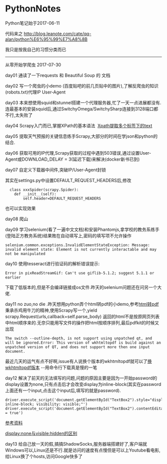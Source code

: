 # PythonNotes
Python笔记始于2017-06-11

代码来之 http://blog.leanote.com/cate/qq-alan/python%E6%95%99%E7%A8%8B

我只是按我自己的习惯分类而已

--------------------------------------------------------------------------------------------------------------------------


从零开始学爬虫 2017-07-30

day01 通读了一下requests 和 Beautiful Soup 的 文档 

day02 写一个爬虫的小demo (百度贴吧的前几页贴中的图片),了解反爬虫的知识(robots.txt)代理IP User-Agent

day03 本来想使用squid和stunnel搭建一个代理服务器,忙了一天一点进展都没有.连最基本的安装squid后,通过SwitchyOmega/SwitchySharp连接到3128端口都不行,太失败了

day04 Scrapy入门而已,掌握XPath的基本语法  [Xpath提取多个标签下的text](http://www.tuicool.com/articles/iqQFBn)

day05 提取天气预报的关键信息练手Scrapy,大部分的时间在学json和python的结合.

day06 获取可用的IP代理,Scrapy获取的过程中遇到503错误,通过设置User-Agent或DOWNLOAD_DELAY = 3(延迟下载)来解决(docker新书已到)

day07 自定义下载器中间件,突破IP/User-Agent封锁

其实在settings.py中设置DEFAULT_REQUEST_HEADERS后,修改
```
  class xxxSpider(scrapy.Spider):
    def __init__(self): 
        self.header=DEFAULT_REQUEST_HEADERS
```
也可以实现效果

day08 爬山

day09 学习selenium(看了一遍中文文档)和安装Phantomjs,拿学校的教务系练手(登陆正方教务系统)结果敗在自动填写上,密码的填写项不允许操作

```
selenium.common.exceptions.InvalidElementStateException: Message: invalid element state: Element is not currently interactable and may not be manipulated
```

day10 使用tesseract进行验证码的解析错误提示:

```
Error in pixReadStreamGif: Can't use giflib-5.1.2; suggest 5.1.1 or earlier
```
下载了低版本的,但是不会编译链接成os文件.昨天的selenium问题还在问另一个大佬.

day11 no zuo,no die .昨天想用python弄个html转pdf的小demo,参考[html转pdf](https://foofish.net/python-crawler-html2pdf.html)
秉承杀鸡用牛刀的精神,使用Scrapy写一个,yield scrapy.Request(urls,callback=self.parse_body) 返回的html不是按原网页列表中html顺序来的.无奈只能用写文件的操作把html按顺序排列,最后pdfkit的时候又出现
```
The switch --outline-depth, is not support using unpatched qt, and will be ignored.Error: This version of wkhtmltopdf is build against an unpatched version of QT, and does not support more then one input document.
```

最近几天的运气有点不好啊,issue有人说换个版本的wkhtmltopdf就可以了[换wkhtmltopdf版本](https://github.com/lzjun567/crawler_html2pdf/issues/12) --用命令行下载真是慢的一笔

day12 解决了前天的无法填写的问题,问题的原因主要是因为一开始password的display设置为none,只有点击后才会改变display为inline-block(其实在password上面还有一个input,点击这个input后,填写的就是password).

```
driver.execute_script('document.getElementById("TextBox2").style="display: inline-block; visibility: visible;"')
driver.execute_script('document.getElementById("TextBox2").contentEditable = true')
```

[参考资料](http://blog.csdn.net/windanchaos/article/details/55348061)

[display:none与visible:hidden的区别](http://www.cnblogs.com/nicholas_f/archive/2009/03/27/1423207.html)

day13 给自己放一天的假,搞搞ShadowSocks,服务器端搭建好了,客户端就Windows可以,Linux还是不行.就是访问的速度有点慢但是可以上Youtube看电影,给Linux换了个hosts,访问Google快多了
















